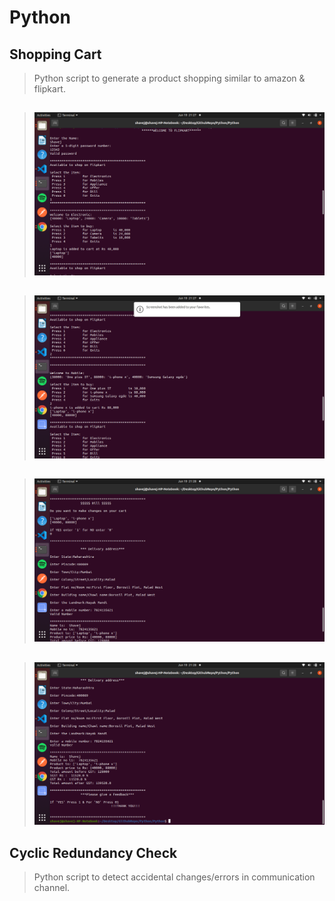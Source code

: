 # Python
## Shopping Cart
> Python script to generate a product shopping similar to amazon & flipkart.
##
> ![plot](./shoppingImage/shopping_1.png)
##
> ![plot](./shoppingImage/shopping_2.png)
##
> ![plot](./shoppingImage/shopping_3.png)
##
> ![plot](./shoppingImage/shopping_4.png)
## Cyclic Redundancy Check
> Python script to detect accidental changes/errors in communication channel.